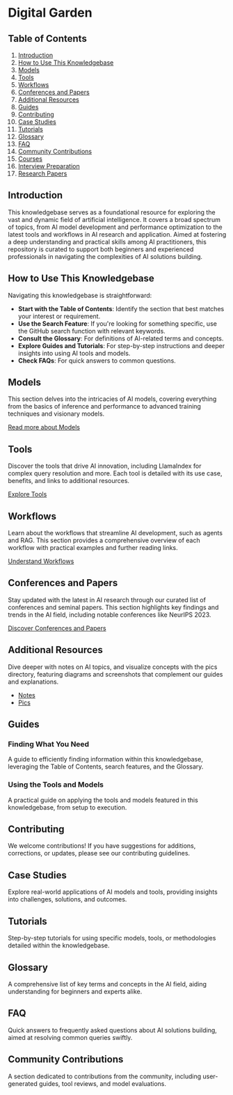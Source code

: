 # Digital Garden

## Table of Contents

1. [Introduction](_notes/_01_Introduction/README.md)
2. [How to Use This Knowledgebase](_notes/_02_HowToUseThisKnowledgebase/README.md)
3. [Models](_notes/_03_Models/README.md)
4. [Tools](_notes/_04_Tools/README.md)
5. [Workflows](_notes/_05_Workflows/README.md)
6. [Conferences and Papers](_notes/_06_ConferencesAndPapers/README.md)
7. [Additional Resources](_notes/_07_AdditionalResources/README.md)
8. [Guides](_notes/_08_Guides/README.md)
9. [Contributing](_notes/_09_Contributing/README.md)
10. [Case Studies](_notes/_10_CaseStudies/README.md)
11. [Tutorials](_notes/_11_Tutorials/README.md)
12. [Glossary](_notes/_12_Glossary/README.md)
13. [FAQ](_notes/_13_FAQ/README.md)
14. [Community Contributions](_notes/_14_CommunityContributions/README.md)
15. [Courses](_notes/_15_Courses/)
16. [Interview Preparation](_notes/_16_Interview/)
17. [Research Papers](_notes/_17_Papers/)

## Introduction

This knowledgebase serves as a foundational resource for exploring the vast and dynamic field of artificial intelligence. It covers a broad spectrum of topics, from AI model development and performance optimization to the latest tools and workflows in AI research and application. Aimed at fostering a deep understanding and practical skills among AI practitioners, this repository is curated to support both beginners and experienced professionals in navigating the complexities of AI solutions building.

## How to Use This Knowledgebase

Navigating this knowledgebase is straightforward:

- **Start with the Table of Contents**: Identify the section that best matches your interest or requirement.
- **Use the Search Feature**: If you're looking for something specific, use the GitHub search function with relevant keywords.
- **Consult the Glossary**: For definitions of AI-related terms and concepts.
- **Explore Guides and Tutorials**: For step-by-step instructions and deeper insights into using AI tools and models.
- **Check FAQs**: For quick answers to common questions.

## Models

This section delves into the intricacies of AI models, covering everything from the basics of inference and performance to advanced training techniques and visionary models. 

[Read more about Models](_notes/_03_Models/README.md)

## Tools

Discover the tools that drive AI innovation, including LlamaIndex for complex query resolution and more. Each tool is detailed with its use case, benefits, and links to additional resources.

[Explore Tools](_notes/_04_Tools/README.md)

## Workflows

Learn about the workflows that streamline AI development, such as agents and RAG. This section provides a comprehensive overview of each workflow with practical examples and further reading links.

[Understand Workflows](_notes/_05_Workflows/README.md)

## Conferences and Papers

Stay updated with the latest in AI research through our curated list of conferences and seminal papers. This section highlights key findings and trends in the AI field, including notable conferences like NeurIPS 2023.

[Discover Conferences and Papers](_notes/_06_ConferencesAndPapers/README.md)

## Additional Resources

Dive deeper with notes on AI topics, and visualize concepts with the pics directory, featuring diagrams and screenshots that complement our guides and explanations.

- [Notes](_notes/_07_AdditionalResources/_01_Notes.md)
- [Pics](_notes/_07_AdditionalResources/_02_Pics.md)

## Guides

### Finding What You Need

A guide to efficiently finding information within this knowledgebase, leveraging the Table of Contents, search features, and the Glossary.

### Using the Tools and Models

A practical guide on applying the tools and models featured in this knowledgebase, from setup to execution.

## Contributing

We welcome contributions! If you have suggestions for additions, corrections, or updates, please see our contributing guidelines.

## Case Studies

Explore real-world applications of AI models and tools, providing insights into challenges, solutions, and outcomes.

## Tutorials

Step-by-step tutorials for using specific models, tools, or methodologies detailed within the knowledgebase.

## Glossary

A comprehensive list of key terms and concepts in the AI field, aiding understanding for beginners and experts alike.

## FAQ

Quick answers to frequently asked questions about AI solutions building, aimed at resolving common queries swiftly.

## Community Contributions

A section dedicated to contributions from the community, including user-generated guides, tool reviews, and model evaluations.
